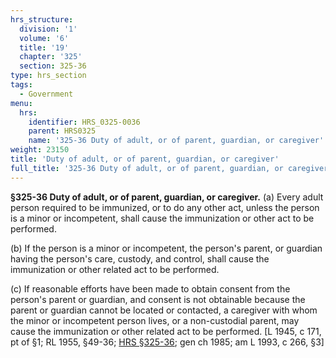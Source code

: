 ```yaml
---
hrs_structure:
  division: '1'
  volume: '6'
  title: '19'
  chapter: '325'
  section: 325-36
type: hrs_section
tags:
  - Government
menu:
  hrs:
    identifier: HRS_0325-0036
    parent: HRS0325
    name: '325-36 Duty of adult, or of parent, guardian, or caregiver'
weight: 23150
title: 'Duty of adult, or of parent, guardian, or caregiver'
full_title: '325-36 Duty of adult, or of parent, guardian, or caregiver'
---
```

**§325-36 Duty of adult, or of parent, guardian, or caregiver.** (a) Every adult person required to be immunized, or to do any other act, unless the person is a minor or incompetent, shall cause the immunization or other act to be performed.

(b) If the person is a minor or incompetent, the person's parent, or guardian having the person's care, custody, and control, shall cause the immunization or other related act to be performed.

(c) If reasonable efforts have been made to obtain consent from the person's parent or guardian, and consent is not obtainable because the parent or guardian cannot be located or contacted, a caregiver with whom the minor or incompetent person lives, or a non-custodial parent, may cause the immunization or other related act to be performed. [L 1945, c 171, pt of §1; RL 1955, §49-36; [HRS §325-36](/title-19/chapter-325/section-325-36/); gen ch 1985; am L 1993, c 266, §3]